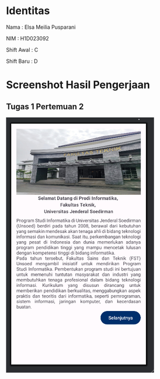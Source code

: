 # Identitas

Nama        : Elsa Meilia Pusparani

NIM         : H1D023092
 
Shift Awal  : C

Shift Baru  : D

# Screenshot Hasil Pengerjaan
## Tugas 1 Pertemuan 2
![Screenshot Tugas 1](https://github.com/elsameiilia/praktikum-mobile/blob/main/docs/tugas1.png)
